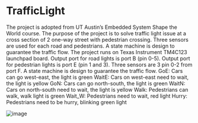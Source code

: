 # TrafficLight
The project is adopted from UT Austin’s Embedded System Shape the World course. 
The purpose of the project is to solve traffic light issue at a cross section of 2 one-way street with pedestrian crossing. 
Three sensors are used for each road and pedestrians. A state machine is design to guarantee the traffic flow.
The project runs on Texas Instrument TM4C123 launchpad board.
Output port for road lights is port B (pin 0-5). Output port for pedestrian lights is port E (pin 1 and 3).
Three sensors are 3 pin 0-2 from port F.
A state machine is design to guarantee the traffic flow.
GoE: Cars can go west-east, the light is green
WaitE: Cars on west-east need to wait, the light is yellow
GoN: Cars can go north-south, the light is green
WaitN: Cars on north-south need to wait, the light is yellow
Walk: Pedestrians can walk, walk light is green
Wait_W: Pedestrians need to wait, red light
Hurry: Pedestrians need to be hurry, blinking green light

![image](https://user-images.githubusercontent.com/57820377/168493288-b41eb801-07da-4aab-b961-36d7e69fd83a.png)
